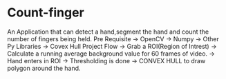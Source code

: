 # Count-finger
An Application that can detect a hand,segment the hand and count the number of fingers being held.  Pre Requisite -> OpenCV -> Numpy -> Other Py Libraries -> Covex Hull  Project Flow -> Grab a ROI(Region of Intrest) -> Calculate a running average background value for 60 frames of video. -> Hand enters in ROI -> Thresholding is done -> CONVEX HULL to draw polygon around the hand.
